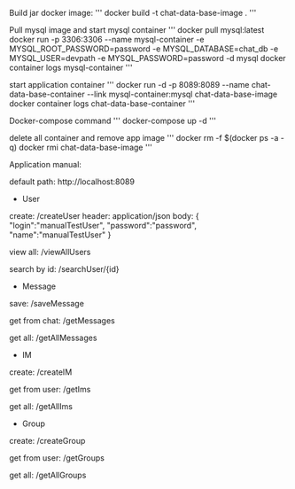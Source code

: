 Build jar docker image:
'''
docker build -t chat-data-base-image .
'''

Pull mysql image and start mysql container
'''
docker pull mysql:latest
docker run -p 3306:3306 --name mysql-container -e MYSQL_ROOT_PASSWORD=password -e MYSQL_DATABASE=chat_db -e MYSQL_USER=devpath -e MYSQL_PASSWORD=password -d mysql
docker container logs mysql-container
'''

start application container
'''
docker run -d -p 8089:8089 --name chat-data-base-container --link mysql-container:mysql chat-data-base-image
docker container logs chat-data-base-container
'''

Docker-compose command
'''
docker-compose up -d
'''

delete all container and remove app image
'''
docker rm -f $(docker ps -a -q)
docker rmi chat-data-base-image
'''

Application manual:

default path:
http://localhost:8089

- User

create:
/createUser
header: application/json
body:
{
	"login":"manualTestUser",
	"password":"password",
	"name":"manualTestUser"
}

view all:
/viewAllUsers

search by id:
/searchUser/{id}

- Message

save:
/saveMessage

get from chat:
/getMessages

get all:
/getAllMessages

- IM

create:
/createIM

get from user:
/getIms

get all:
/getAllIms

- Group

create:
/createGroup

get from user:
/getGroups

get all:
/getAllGroups